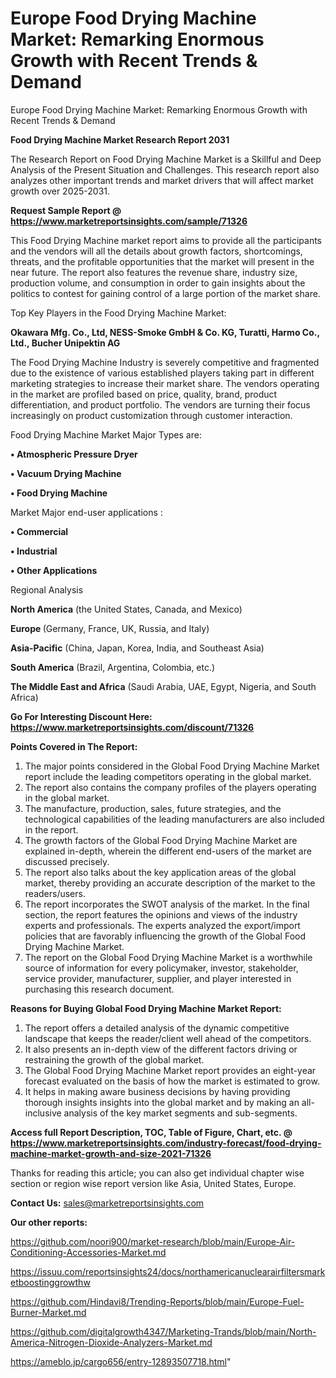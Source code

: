 # Europe Food Drying Machine Market: Remarking Enormous Growth with Recent Trends & Demand
 Europe Food Drying Machine Market: Remarking Enormous Growth with Recent Trends & Demand

<strong>Food Drying Machine Market Research Report 2031</strong>

The Research Report on Food Drying Machine Market is a Skillful and Deep Analysis of the Present Situation and Challenges. This research report also analyzes other important trends and market drivers that will affect market growth over 2025-2031.

<strong>Request Sample Report @ <a href=https://www.marketreportsinsights.com/sample/71326>https://www.marketreportsinsights.com/sample/71326</a></strong>

This Food Drying Machine market report aims to provide all the participants and the vendors will all the details about growth factors, shortcomings, threats, and the profitable opportunities that the market will present in the near future. The report also features the revenue share, industry size, production volume, and consumption in order to gain insights about the politics to contest for gaining control of a large portion of the market share.

Top Key Players in the Food Drying Machine Market:

<strong>Okawara Mfg. Co., Ltd, NESS-Smoke GmbH & Co. KG, Turatti, Harmo Co., Ltd., Bucher Unipektin AG</strong>

The Food Drying Machine Industry is severely competitive and fragmented due to the existence of various established players taking part in different marketing strategies to increase their market share. The vendors operating in the market are profiled based on price, quality, brand, product differentiation, and product portfolio. The vendors are turning their focus increasingly on product customization through customer interaction.

Food Drying Machine Market Major Types are:

<strong>• Atmospheric Pressure Dryer

• Vacuum Drying Machine

• Food Drying Machine</strong>

Market Major end-user applications :

<strong>• Commercial

• Industrial

• Other Applications</strong>

Regional Analysis

</u><strong><b>North America</b></strong> (the United States, Canada, and Mexico)

<strong><b>Europe </b></strong>(Germany, France, UK, Russia, and Italy)

<strong><b>Asia-Pacific</b></strong> (China, Japan, Korea, India, and Southeast Asia)

<strong><b>South America</b></strong> (Brazil, Argentina, Colombia, etc.)

<strong><b>The Middle East and Africa</b></strong> (Saudi Arabia, UAE, Egypt, Nigeria, and South Africa)

<strong>Go For Interesting Discount Here: <a href=https://www.marketreportsinsights.com/discount/71326>https://www.marketreportsinsights.com/discount/71326</a></strong>

<strong>Points Covered in The Report:</strong>
<ol>
  <li>The major points considered in the Global Food Drying Machine Market report include the leading competitors operating in the global market.</li>
  <li>The report also contains the company profiles of the players operating in the global market.</li>
  <li>The manufacture, production, sales, future strategies, and the technological capabilities of the leading manufacturers are also included in the report.</li>
  <li>The growth factors of the Global Food Drying Machine Market are explained in-depth, wherein the different end-users of the market are discussed precisely.</li>
  <li>The report also talks about the key application areas of the global market, thereby providing an accurate description of the market to the readers/users.</li>
  <li>The report incorporates the SWOT analysis of the market. In the final section, the report features the opinions and views of the industry experts and professionals. The experts analyzed the export/import policies that are favorably influencing the growth of the Global Food Drying Machine Market.</li>
  <li>The report on the Global Food Drying Machine Market is a worthwhile source of information for every policymaker, investor, stakeholder, service provider, manufacturer, supplier, and player interested in purchasing this research document.</li>
</ol>
<strong>Reasons for Buying Global Food Drying Machine Market Report:</strong>

<ol>
  <li>The report offers a detailed analysis of the dynamic competitive landscape that keeps the reader/client well ahead of the competitors.</li>
  <li>It also presents an in-depth view of the different factors driving or restraining the growth of the global market.</li>
  <li>The Global Food Drying Machine Market report provides an eight-year forecast evaluated on the basis of how the market is estimated to grow.</li>
  <li>It helps in making aware business decisions by having providing thorough insights insights into the global market and by making an all-inclusive analysis of the key market segments and sub-segments.</li>
</ol>
<strong>Access full Report Description, TOC, Table of Figure, Chart, etc. @ <a href=https://www.marketreportsinsights.com/industry-forecast/food-drying-machine-market-growth-and-size-2021-71326>https://www.marketreportsinsights.com/industry-forecast/food-drying-machine-market-growth-and-size-2021-71326</a></strong>


Thanks for reading this article; you can also get individual chapter wise section or region wise report version like Asia, United States, Europe.

<strong>Contact Us:</strong>
sales@marketreportsinsights.com

<strong>Our other reports:</strong>

<a href=https://github.com/noori900/market-research/blob/main/Europe-Air-Conditioning-Accessories-Market.md>https://github.com/noori900/market-research/blob/main/Europe-Air-Conditioning-Accessories-Market.md</a>

<a href=https://issuu.com/reportsinsights24/docs/northamericanuclearairfiltersmarketboostinggrowthw>https://issuu.com/reportsinsights24/docs/northamericanuclearairfiltersmarketboostinggrowthw</a>

<a href=https://github.com/Hindavi8/Trending-Reports/blob/main/Europe-Fuel-Burner-Market.md>https://github.com/Hindavi8/Trending-Reports/blob/main/Europe-Fuel-Burner-Market.md</a>

<a href=https://github.com/digitalgrowth4347/Marketing-Trands/blob/main/North-America-Nitrogen-Dioxide-Analyzers-Market.md>https://github.com/digitalgrowth4347/Marketing-Trands/blob/main/North-America-Nitrogen-Dioxide-Analyzers-Market.md</a>

<a href=https://ameblo.jp/cargo656/entry-12893507718.html>https://ameblo.jp/cargo656/entry-12893507718.html</a>"
